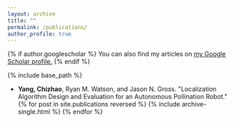 ```yaml
---
layout: archive
title: ""
permalink: /publications/
author_profile: true
---
```


{% if author.googlescholar %}
  You can also find my articles on <u><a href="{{author.googlescholar}}">my Google Scholar profile</a>.</u>
{% endif %}

{% include base_path %}
* **Yang, Chizhao**, Ryan M. Watson, and Jason N. Gross. "Localization Algorithm Design and Evaluation for an Autonomous Pollination Robot."
{% for post in site.publications reversed %}
  {% include archive-single.html %}
{% endfor %}
